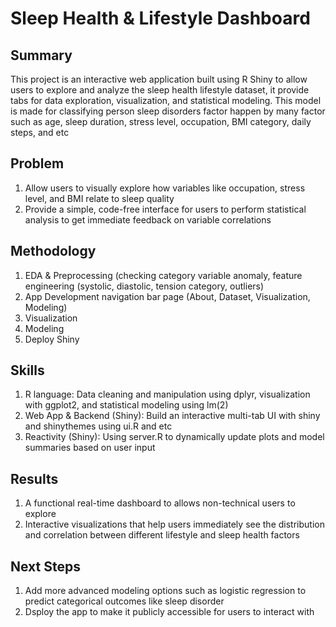 # Sleep Health & Lifestyle Dashboard

## Summary
This project is an interactive web application built using R Shiny to allow users to explore and analyze the sleep health lifestyle dataset, it provide tabs for data exploration, visualization, and statistical modeling. This model is made for classifying person sleep disorders factor happen by many factor such as age, sleep duration, stress level, occupation, BMI category, daily steps, and etc

## Problem
1. Allow users to visually explore how variables like occupation, stress level, and BMI relate to sleep quality
2. Provide a simple, code-free interface for users to perform statistical analysis to get immediate feedback on variable correlations

## Methodology
1. EDA & Preprocessing (checking category variable anomaly, feature engineering (systolic, diastolic, tension category, outliers)
2. App Development navigation bar page (About, Dataset, Visualization, Modeling)
3. Visualization
4. Modeling
5. Deploy Shiny

## Skills
1. R language: Data cleaning and manipulation using dplyr, visualization with ggplot2, and statistical modeling using lm(2)
2. Web App & Backend (Shiny): Build an interactive multi-tab UI with shiny and shinythemes using ui.R and etc
3. Reactivity (Shiny): Using server.R to dynamically update plots and model summaries based on user input

## Results
1. A functional real-time dashboard to allows non-technical users to explore
2. Interactive visualizations that help users immediately see the distribution and correlation between different lifestyle and sleep health factors

## Next Steps
1. Add more advanced modeling options such as logistic regression to predict categorical outcomes like sleep disorder
2. Dsploy the app to make it publicly accessible for users to interact with
